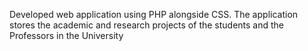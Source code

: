 Developed web application using PHP alongside CSS. The application stores the academic and research projects of the students and the Professors in the University
